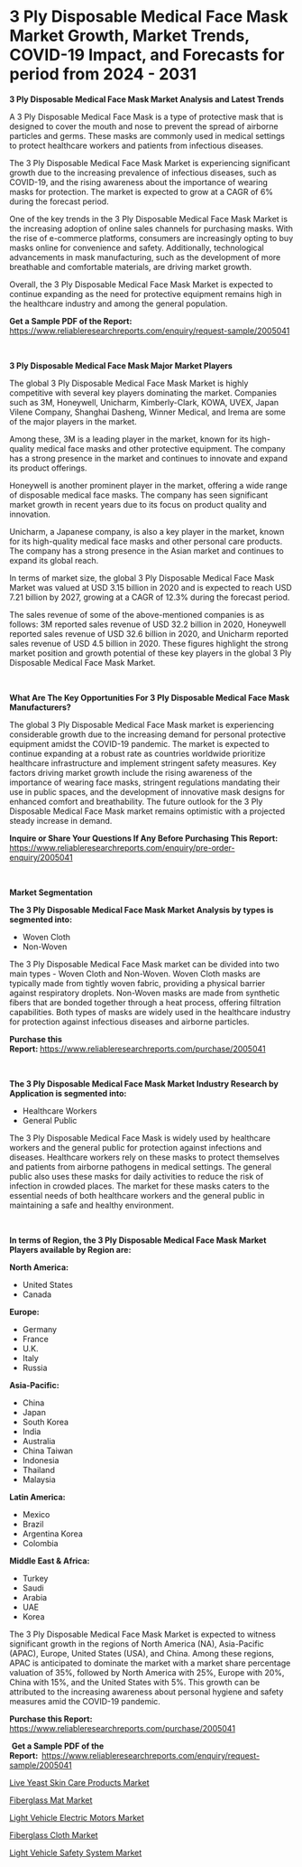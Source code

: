 <p><h1>3 Ply Disposable Medical Face Mask Market Growth, Market Trends, COVID-19 Impact, and Forecasts for period from 2024 - 2031</h1></p><p><strong>3 Ply Disposable Medical Face Mask Market Analysis and Latest Trends</strong></p>
<p><p>A 3 Ply Disposable Medical Face Mask is a type of protective mask that is designed to cover the mouth and nose to prevent the spread of airborne particles and germs. These masks are commonly used in medical settings to protect healthcare workers and patients from infectious diseases.</p><p>The 3 Ply Disposable Medical Face Mask Market is experiencing significant growth due to the increasing prevalence of infectious diseases, such as COVID-19, and the rising awareness about the importance of wearing masks for protection. The market is expected to grow at a CAGR of 6% during the forecast period.</p><p>One of the key trends in the 3 Ply Disposable Medical Face Mask Market is the increasing adoption of online sales channels for purchasing masks. With the rise of e-commerce platforms, consumers are increasingly opting to buy masks online for convenience and safety. Additionally, technological advancements in mask manufacturing, such as the development of more breathable and comfortable materials, are driving market growth.</p><p>Overall, the 3 Ply Disposable Medical Face Mask Market is expected to continue expanding as the need for protective equipment remains high in the healthcare industry and among the general population.</p></p>
<p><strong>Get a Sample PDF of the Report:&nbsp;</strong> <a href="https://www.reliableresearchreports.com/enquiry/request-sample/2005041">https://www.reliableresearchreports.com/enquiry/request-sample/2005041</a></p>
<p>&nbsp;</p>
<p><strong>3 Ply Disposable Medical Face Mask Major Market Players</strong></p>
<p><p>The global 3 Ply Disposable Medical Face Mask Market is highly competitive with several key players dominating the market. Companies such as 3M, Honeywell, Unicharm, Kimberly-Clark, KOWA, UVEX, Japan Vilene Company, Shanghai Dasheng, Winner Medical, and Irema are some of the major players in the market. </p><p>Among these, 3M is a leading player in the market, known for its high-quality medical face masks and other protective equipment. The company has a strong presence in the market and continues to innovate and expand its product offerings. </p><p>Honeywell is another prominent player in the market, offering a wide range of disposable medical face masks. The company has seen significant market growth in recent years due to its focus on product quality and innovation. </p><p>Unicharm, a Japanese company, is also a key player in the market, known for its high-quality medical face masks and other personal care products. The company has a strong presence in the Asian market and continues to expand its global reach.</p><p>In terms of market size, the global 3 Ply Disposable Medical Face Mask Market was valued at USD 3.15 billion in 2020 and is expected to reach USD 7.21 billion by 2027, growing at a CAGR of 12.3% during the forecast period. </p><p>The sales revenue of some of the above-mentioned companies is as follows: 3M reported sales revenue of USD 32.2 billion in 2020, Honeywell reported sales revenue of USD 32.6 billion in 2020, and Unicharm reported sales revenue of USD 4.5 billion in 2020. These figures highlight the strong market position and growth potential of these key players in the global 3 Ply Disposable Medical Face Mask Market.</p></p>
<p>&nbsp;</p>
<p><strong>What Are The Key Opportunities For 3 Ply Disposable Medical Face Mask Manufacturers?</strong></p>
<p><p>The global 3 Ply Disposable Medical Face Mask market is experiencing considerable growth due to the increasing demand for personal protective equipment amidst the COVID-19 pandemic. The market is expected to continue expanding at a robust rate as countries worldwide prioritize healthcare infrastructure and implement stringent safety measures. Key factors driving market growth include the rising awareness of the importance of wearing face masks, stringent regulations mandating their use in public spaces, and the development of innovative mask designs for enhanced comfort and breathability. The future outlook for the 3 Ply Disposable Medical Face Mask market remains optimistic with a projected steady increase in demand.</p></p>
<p><strong>Inquire or Share Your Questions If Any Before Purchasing This Report:</strong> <a href="https://www.reliableresearchreports.com/enquiry/pre-order-enquiry/2005041">https://www.reliableresearchreports.com/enquiry/pre-order-enquiry/2005041</a></p>
<p>&nbsp;</p>
<p><strong>Market Segmentation</strong></p>
<p><strong>The 3 Ply Disposable Medical Face Mask Market Analysis by types is segmented into:</strong></p>
<p><ul><li>Woven Cloth</li><li>Non-Woven</li></ul></p>
<p><p>The 3 Ply Disposable Medical Face Mask market can be divided into two main types - Woven Cloth and Non-Woven. Woven Cloth masks are typically made from tightly woven fabric, providing a physical barrier against respiratory droplets. Non-Woven masks are made from synthetic fibers that are bonded together through a heat process, offering filtration capabilities. Both types of masks are widely used in the healthcare industry for protection against infectious diseases and airborne particles.</p></p>
<p><strong>Purchase this Report:&nbsp;</strong><a href="https://www.reliableresearchreports.com/purchase/2005041">https://www.reliableresearchreports.com/purchase/2005041</a></p>
<p>&nbsp;</p>
<p><strong>The 3 Ply Disposable Medical Face Mask Market Industry Research by Application is segmented into:</strong></p>
<p><ul><li>Healthcare Workers</li><li>General Public</li></ul></p>
<p><p>The 3 Ply Disposable Medical Face Mask is widely used by healthcare workers and the general public for protection against infections and diseases. Healthcare workers rely on these masks to protect themselves and patients from airborne pathogens in medical settings. The general public also uses these masks for daily activities to reduce the risk of infection in crowded places. The market for these masks caters to the essential needs of both healthcare workers and the general public in maintaining a safe and healthy environment.</p></p>
<p>&nbsp;</p>
<p><strong>In terms of Region, the 3 Ply Disposable Medical Face Mask Market Players available by Region are:</strong></p>
<p>
    <p> <strong> North America: </strong>
        <ul>
            <li>United States</li>
            <li>Canada</li>
        </ul>
        </p> 
    <p> <strong> Europe: </strong>
        <ul>
            <li>Germany</li>
            <li>France</li>
            <li>U.K.</li>
            <li>Italy</li>
            <li>Russia</li>
        </ul>
        </p> 
    <p> <strong> Asia-Pacific: </strong>
        <ul>
            <li>China</li>
            <li>Japan</li>
            <li>South Korea</li>
            <li>India</li>
            <li>Australia</li>
            <li>China Taiwan</li>
            <li>Indonesia</li>
            <li>Thailand</li>
            <li>Malaysia</li>
        </ul>
        </p> 
    <p> <strong> Latin America: </strong>
        <ul>
            <li>Mexico</li>
            <li>Brazil</li>
            <li>Argentina Korea</li>
            <li>Colombia</li>
        </ul>
        </p> 
    <p> <strong> Middle East & Africa: </strong>
        <ul>
            <li>Turkey</li>
            <li>Saudi</li>
            <li>Arabia</li>
            <li>UAE</li>
            <li>Korea</li>
        </ul>
    </p>
    </p>
<p><p>The 3 Ply Disposable Medical Face Mask Market is expected to witness significant growth in the regions of North America (NA), Asia-Pacific (APAC), Europe, United States (USA), and China. Among these regions, APAC is anticipated to dominate the market with a market share percentage valuation of 35%, followed by North America with 25%, Europe with 20%, China with 15%, and the United States with 5%. This growth can be attributed to the increasing awareness about personal hygiene and safety measures amid the COVID-19 pandemic.</p></p>
<p><strong>Purchase this Report: </strong><a href="https://www.reliableresearchreports.com/purchase/2005041">https://www.reliableresearchreports.com/purchase/2005041</a></p>
<p>&nbsp;<strong>Get a Sample PDF of the Report:&nbsp;&nbsp;</strong><a href="https://www.reliableresearchreports.com/enquiry/request-sample/2005041">https://www.reliableresearchreports.com/enquiry/request-sample/2005041</a></p>
<p><strong></strong></p>
<p><p><a href="https://meowing-canidae-761.notion.site/Live-Yeast-Skin-Care-Products-Market-Growth-Market-Trends-COVID-19-Impact-and-Forecasts-for-perio-5c1ca594128d4957b51d5fdac403c4c6">Live Yeast Skin Care Products Market</a></p><p><a href="https://view.publitas.com/reportprime-1/fiberglass-mat-market-size-global-industry-overview-market-segmentation-and-forecast-2024-to-2031/">Fiberglass Mat Market</a></p><p><a href="https://sudsy-motorcycle-bbc.notion.site/Light-Vehicle-Electric-Motors-Market-Size-Share-Trends-Analysis-Report-By-Material-By-Type-By-E-07d4925ede3d4b629db4352330b3d6b8">Light Vehicle Electric Motors Market</a></p><p><a href="https://view.publitas.com/reportprime-1/fiberglass-cloth-market-research-report-unlocks-analysis-on-the-market-financial-status-market-size-and-market-revenue-upto-2031/">Fiberglass Cloth Market</a></p><p><a href="https://military-diascia-e68.notion.site/Light-Vehicle-Safety-System-Market-Size-Growth-Outlook-from-2024-to-2031-projecting-at-Market-s-Tr-0df68e6c2850403cb4d3bd4bdbe7046d">Light Vehicle Safety System Market</a></p></p>